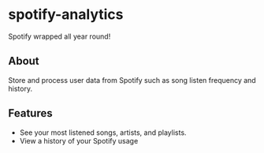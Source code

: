 # spotify-analytics

Spotify wrapped all year round!

## About

Store and process user data from Spotify such as song listen frequency and history.

## Features

-   See your most listened songs, artists, and playlists.
-   View a history of your Spotify usage
